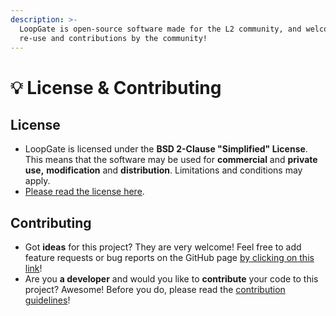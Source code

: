 ```yaml
---
description: >-
  LoopGate is open-source software made for the L2 community, and welcomes
  re-use and contributions by the community!
---
```


# 💡 License & Contributing

## License

* LoopGate is licensed under the **BSD 2-Clause "Simplified" License**. This means that the software may be used for **commercial** and **private use,** **modification** and **distribution**. Limitations and conditions may apply.&#x20;
* [Please read the license here](https://github.com/0xGeel/loopgate/blob/main/LICENSE).

## Contributing

* Got **ideas** for this project? They are very welcome! Feel free to add feature requests or bug reports on the GitHub page [by clicking on this link](https://github.com/0xGeel/loopgate/issues)!
* Are you **a developer** and would you like to **contribute** your code to this project? Awesome! Before you do, please read the [contribution guidelines](https://github.com/0xGeel/loopgate/blob/main/.github/CONTRIBUTING.md)!

